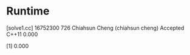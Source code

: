 # Runtime

[solve1.cc]
16752300    726 Chiahsun Cheng (chiahsun cheng)   Accepted  C++11   0.000


[1] 0.000
